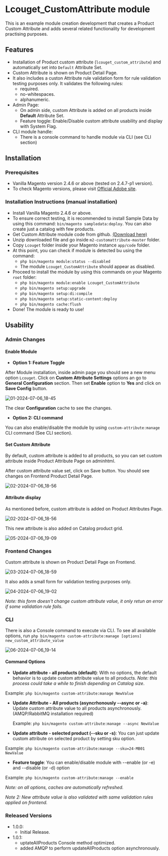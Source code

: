 
# Lcouget_CustomAttribute module

This is an example module creation development that creates a Product Custom Attribute and adds several related functionality for development practising purposes.

## Features

- Installation of Product custom attribute (`lcouget_custom_attribute`) and automatically set into `Default` Attribute Set.
- Custom Attribute is shown on Product Detail Page.
- It also includes a custon Attribute rule validation form for rule validation testing purposes only. It validates the following rules:
  - required.
  - no-whitespaces.
  - alphanumeric.
- Admin Page:
  - On admin side, custom Attribute is added on all products inside **Default** Attribute Set.
  - Feature toggle: Enable/Disable custom attribute usability and display with System Flag.
- CLI module handle:
  - There is a console command to handle module via CLI (see CLI section)

  
## Installation

### Prerequisites

- Vanilla Magento version 2.4.6 or above (tested on 2.4.7-p1 version).
- To check Magento versions, please visit [Official Adobe site](https://experienceleague.adobe.com/en/docs/commerce-operations/installation-guide/system-requirements).

### Installation Instructions (manual installation)

- Install Vanilla Magento 2.4.6 or above.
- To ensure correct testing, it is recommended to install Sample Data by using this command:
  `bin/magento sampledata:deploy`. You can also create just a catalog with few products. 
- Get Custom Attribute module code from github. [(Download here)](https://github.com/lcouget/m2-customattribute/archive/refs/heads/master.zip)
- Unzip downloaded file and go inside `m2-customattribute-master` folder.
- Copy `Lcouget` folder inside your Magento instance `app/code` folder.
- At this point, you can check if module is detected bu using the command:
  - `php bin/magento module:status --disabled`
  - The module `Lcouget_CustomAttribute` should appear as disabled.
- Proceed to install the module by using this commands on your Magento `root` folder:
  - `php bin/magento module:enable Lcouget_CustomAttribute`
  - `php bin/magento setup:upgrade` 
  - `php bin/magento setup:di:compile`
  - `php bin/magento setup:static-content:deploy`
  - `php bin/magento cache:flush`
- Done! The module is ready to use!

## Usability

### Admin Changes

#### Enable Module

- **Option 1: Feature Toggle**

After Module installation, inside admin page you should see a new menu option `Lcouget`. Click on 
**Custom Attribute Settings** options an go to **General Configuration** section. Then set **Enable** option to **Yes**
and click on **Save Config** button.

![01-2024-07-06_18-45](https://github.com/lcouget/m2-customattribute/assets/8595500/d8b5c8cb-a6ef-421f-bff6-2db9f63bf5cf)


The clear **Configuration** cache to see the changes.

- **Option 2: CLI command**

You can also enable/disable the module by using `custom-attribute:manage` CLI command (See CLI section).

#### Set Custom Attribute

By default, custom attribute is added to all products, so you can set custom attribute inside Product Attribute Page on adminhtml.

After custom attribute value set, click on Save button. You should see changes on Frontend Product Detail Page.

![02-2024-07-06_18-56](https://github.com/lcouget/m2-customattribute/assets/8595500/843f1c6c-af7e-4ea5-8d01-7f35f986e193)


#### Attribute display
As mentioned before, custom attribute is added on Product Attributes Page.

![02-2024-07-06_18-56](https://github.com/lcouget/m2-customattribute/assets/8595500/22a9d327-0931-41f6-97f7-7ada54cd770a)


This new attribute is also added on Catalog product grid.

![05-2024-07-06_19-09](https://github.com/lcouget/m2-customattribute/assets/8595500/86444d4f-75a4-41ae-a69d-7fb07de82bd5)


### Frontend Changes

Custom attribute is shown on Product Detail Page on Frontend. 

![03-2024-07-06_18-59](https://github.com/lcouget/m2-customattribute/assets/8595500/ce3a53d4-f198-4c29-8e00-e65ddfd8de1a)

It also adds a small form for
validation testing purposes only. 

![04-2024-07-06_19-02](https://github.com/lcouget/m2-customattribute/assets/8595500/00e7fc2b-3805-47ef-9c66-86607b78c784)

_Note: this form doesn't change custom attribute value, it only retun an error
if some validation rule fails._

### CLI
There is also a Console command to execute via CLI. To see all available options, run 
    `php bin/magento custom-attribute:manage [options] new_custom_attribute_value`

![06-2024-07-06_19-14](https://github.com/lcouget/m2-customattribute/assets/8595500/0f7a7a1b-07be-4b91-8ce0-184e53981d64)


#### Command Options

- **Update attribute - all products (default)**: With no options, the default behavior is to update custom attribute value to all products. _Note: this process could take a while to finish depending on Catalog size_. 

Example: `php bin/magento custom-attribute:manage NewValue`

- **Update Attribute - All products (asyncrhonously --async or -a)**: Update custom attribute value to all products asynchronously. (AMQP/RabbitMQ installation required)

  Example: `php bin/magento custom-attribute:manage --async NewValue`

- **Update attribute - selected product (--sku or -s)**: You can just update custom attribute on selected product by setting sku option.

Example: `php bin/magento custom-attribute:manage --sku=24-MB01 NewValue`

- **Feature toggle**: You can enable/disable module with --enable (or -e) and --disable (or -d) option
  
Example: `php bin/magento custom-attribute:manage --enable`

_Note: on all options, caches are automatically refreshed._

_Note 2: New attribute value is also validated with same validation rules applied on frontend._

### Released Versions
- 1.0.0:
    - Initial Release.
- 1.0.1:
    - uptateAllProducts Console method optimized.
    - added AMQP to perform updateAllProducts option asynchronously.
